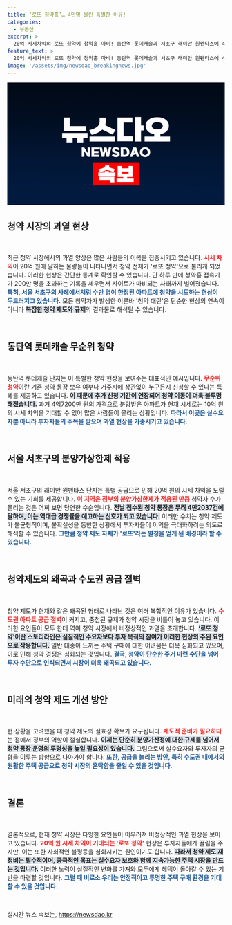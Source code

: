 ```yaml
---
title: ‘로또 청약홈’… 4만명 몰린 특별한 이유!
categories:
  - 부동산
excerpt: >
  20억 시세차익의 로또 청약에 청약홈 마비! 동탄역 롯데캐슬과 서초구 래미안 원펜타스에 4만 명 이상 몰려, 역대급 경쟁률 예고. 과열된 청약 시장의 이면은 무엇일까?
feature_text: >
  20억 시세차익의 로또 청약에 청약홈 마비! 동탄역 롯데캐슬과 서초구 래미안 원펜타스에 4만 명 이상 몰려, 역대급 경쟁률 예고. 과열된 청약 시장의 이면은 무엇일까?
image: '/assets/img/newsdao_breakingnews.jpg'
---
```


<p><img src="/assets/img/newsdao_breakingnews.jpg" alt="koreaapp 속보" /></p>

<h2 data-ke-size="size26">청약 시장의 과열 현상</h2>

<p data-ke-size="size16">&nbsp;</p>

<p>최근 청약 시장에서의 과열 양상은 많은 사람들의 이목을 집중시키고 있습니다. <b><span style="color: #ee2323;">시세 차익</span></b>이 20억 원에 달하는 물량들이 나타나면서 청약 전체가 '로또 청약'으로 불리게 되었습니다. 이러한 현상은 간단한 통계로 확인할 수 있습니다. 단 하루 만에 청약홈 접속기가 200만 명을 초과하는 기록을 세우면서 사이트가 마비되는 사태까지 벌어졌습니다. <b><span style="color: #1a5490;">특히, 서울 서초구의 사례에서처럼 수만 명이 한정된 아파트에 청약을 시도하는 현상이 두드러지고 있습니다.</span></b> 모든 청약자가 발생한 이른바 '청약 대란'은 단순한 현상의 연속이 아니라 <b><span style="background-color: #21538527;">복잡한 청약 제도와 규제</span></b>의 결과물로 해석될 수 있습니다.</p>

<p data-ke-size="size16">&nbsp;</p>

<h2 data-ke-size="size26">동탄역 롯데캐슬 무순위 청약</h2>

<p data-ke-size="size16">&nbsp;</p>

<p>동탄역 롯데캐슬 단지는 이 특별한 청약 현상을 보여주는 대표적인 예시입니다. <b><span style="color: #ee2323;">무순위 청약</span></b>이란 기존 청약 통장 보유 여부나 거주지에 상관없이 누구든지 신청할 수 있다는 특혜를 제공하고 있습니다. <b><span style="background-color: #21538527;">이 때문에 추가 신청 기간이 연장되어 청약 이동이 더욱 불투명해졌습니다.</span></b> 과거 4억7200만 원의 가격으로 분양받은 아파트가 현재 시세로는 10억 원의 시세 차익을 기대할 수 있어 많은 사람들이 몰리는 상황입니다. <b><span style="color: #1a5490;">따라서 이곳은 실수요자뿐 아니라 투자자들의 주목을 받으며 과열 현상을 가중시키고 있습니다.</span></b></p>

<p data-ke-size="size16">&nbsp;</p>

<h2 data-ke-size="size26">서울 서초구의 분양가상한제 적용</h2>

<p data-ke-size="size16">&nbsp;</p>

<p>서울 서초구의 래미안 원펜타스 단지는 특별 공급으로 인해 20억 원의 시세 차익을 노릴 수 있는 기회를 제공합니다. <b><span style="color: #ee2323;">이 지역은 정부의 분양가상한제가 적용된 만큼</span></b> 청약자 수가 몰리는 것은 어찌 보면 당연한 수순입니다. <b><span style="background-color: #21538527;">전날 접수된 청약 통장은 무려 4만2037건에 달하며, 이는 역대급 경쟁률을 예고하는 신호가 되고 있습니다.</span></b> 이러한 수치는 청약 제도가 불균형적이며, 불확실성을 동반한 상황에서 투자자들이 이익을 극대화하려는 의도로 해석할 수 있습니다. <b><span style="color: #1a5490;">그만큼 청약 제도 자체가 '로또'라는 별칭을 얻게 된 배경이라 할 수 있습니다.</span></b></p>

<p data-ke-size="size16">&nbsp;</p>

<h2 data-ke-size="size26">청약제도의 왜곡과 수도권 공급 절벽</h2>

<p data-ke-size="size16">&nbsp;</p>

<p>청약 제도가 현재와 같은 왜곡된 형태로 나타난 것은 여러 복합적인 이유가 있습니다. <b><span style="color: #ee2323;">수도권 아파트 공급 절벽</span></b>이 커지고, 중첩된 규제가 청약 시장을 비틀어 놓고 있습니다. 이러한 요인들이 모두 한데 엮여 청약 시장에서 비정상적인 과열을 초래합니다. <b><span style="background-color: #21538527;">‘로또 청약’이란 스토리라인은 실질적인 수요자보다 투자 목적의 참여가 이러한 현상의 주된 요인으로 작용합니다.</span></b> 일반 대중이 느끼는 주택 구매에 대한 어려움은 더욱 심화되고 있으며, 이로 인해 청약 경쟁은 심화되는 것입니다. <b><span style="color: #1a5490;">결국, 청약이 단순한 주거 마련 수단을 넘어 투자 수단으로 인식되면서 시장이 더욱 왜곡되고 있습니다.</span></b></p>

<p data-ke-size="size16">&nbsp;</p>

<h2 data-ke-size="size26">미래의 청약 제도 개선 방안</h2>

<p data-ke-size="size16">&nbsp;</p>

<p>현 상황을 고려했을 때 청약 제도의 실효성 확보가 요구됩니다. <b><span style="color: #ee2323;">제도적 준비가 필요하다</span></b>는 점에서 정부의 역할이 절실합니다. <b><span style="background-color: #21538527;">이제는 단순히 분양가산정에 대한 규제를 넘어서 청약 통장 운영의 투명성을 높일 필요성이 있습니다.</span></b> 그럼으로써 실수요자와 투자자의 균형을 이루는 방향으로 나아가야 합니다. <b><span style="color: #1a5490;">또한, 공급을 늘리는 방안, 특히 수도권 내에서의 원활한 주택 공급으로 청약 시장의 혼탁함을 줄일 수 있을 것입니다.</span></b></p>

<p data-ke-size="size16">&nbsp;</p>

<h2 data-ke-size="size26">결론</h2>

<p data-ke-size="size16">&nbsp;</p>

<p>결론적으로, 현재 청약 시장은 다양한 요인들이 어우러져 비정상적인 과열 현상을 보이고 있습니다. <b><span style="color: #ee2323;">20억 원 시세 차익이 기대되는 '로또 청약'</span></b> 현상은 투자자들에게 끌림을 주지만, 이는 또한 사회적인 불평등을 심화시키는 원인이기도 합니다. <b><span style="background-color: #21538527;">따라서 청약 제도 재정비는 필수적이며, 궁극적인 목표는 실수요자 보호와 함께 지속가능한 주택 시장을 만드는 것입니다.</span></b> 이러한 노력이 실질적인 변화를 가져와 모두에게 혜택이 돌아갈 수 있는 기반을 마련할 것입니다. <b><span style="color: #1a5490;">그럴 때 비로소 우리는 안정적이고 투명한 주택 구매 환경을 기대할 수 있을 것입니다.</span></b></p>

<p data-ke-size="size16">&nbsp;</p>
실시간 뉴스 속보는, <a href="https://newsdao.kr" rel="dofollow">https://newsdao.kr</a>


